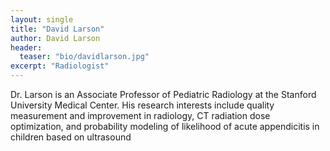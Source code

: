 ```yaml
---
layout: single
title: "David Larson"
author: David Larson
header:
  teaser: "bio/davidlarson.jpg"
excerpt: "Radiologist" 
---
```


<p>Dr. Larson is an Associate Professor of Pediatric Radiology at the Stanford University Medical Center. His research interests include quality measurement and improvement in radiology, CT radiation dose optimization, and probability modeling of likelihood of acute appendicitis in children based on ultrasound</p>
